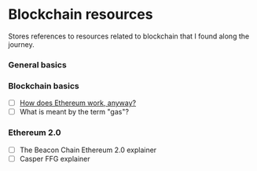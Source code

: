 # Blockchain resources

Stores references to resources related to blockchain that I found along the journey.

### General basics

### Blockchain basics

- [ ] [How does Ethereum work, anyway?](https://medium.com/@preethikasireddy/how-does-ethereum-work-anyway-22d1df506369)
- [ ] What is meant by the term "gas"?

### Ethereum 2.0

- [ ] The Beacon Chain Ethereum 2.0 explainer
- [ ] Casper FFG explainer

